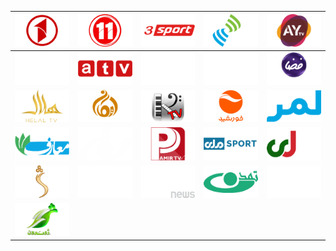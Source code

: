 | ![](https://raw.githubusercontent.com/RevGear/logo/master/Countries/AF/1-TV.png) | ![](https://raw.githubusercontent.com/RevGear/logo/master/Countries/AF/11-TV.png) | ![](https://raw.githubusercontent.com/RevGear/logo/master/Countries/AF/3-Sport.png) | ![](https://raw.githubusercontent.com/RevGear/logo/master/Countries/AF/Afghan-TV.png) | ![](https://raw.githubusercontent.com/RevGear/logo/master/Countries/AF/Afghanistan-Youth-TV.png) | 
|:---:|:---:|:---:|:---:|:---:| 
| ![](https://raw.githubusercontent.com/RevGear/logo/master/Countries/AF/AMC.png) | ![](https://raw.githubusercontent.com/RevGear/logo/master/Countries/AF/Ayna-TV.png) | ![](https://raw.githubusercontent.com/RevGear/logo/master/Countries/AF/Bahar-TV.png) | ![](https://raw.githubusercontent.com/RevGear/logo/master/Countries/AF/Eslah-TV.png) | ![](https://raw.githubusercontent.com/RevGear/logo/master/Countries/AF/Faza-TV.png) | 
| ![](https://raw.githubusercontent.com/RevGear/logo/master/Countries/AF/Helal-TV.png) | ![](https://raw.githubusercontent.com/RevGear/logo/master/Countries/AF/Iman-TV.png) | ![](https://raw.githubusercontent.com/RevGear/logo/master/Countries/AF/KayhanTV.png) | ![](https://raw.githubusercontent.com/RevGear/logo/master/Countries/AF/Khurshid-TV.png) | ![](https://raw.githubusercontent.com/RevGear/logo/master/Countries/AF/Lemar-TV.png) | 
| ![](https://raw.githubusercontent.com/RevGear/logo/master/Countries/AF/Maarif-TV.png) | ![](https://raw.githubusercontent.com/RevGear/logo/master/Countries/AF/Noor-TV.png) | ![](https://raw.githubusercontent.com/RevGear/logo/master/Countries/AF/Pamir-TV.png) | ![](https://raw.githubusercontent.com/RevGear/logo/master/Countries/AF/R-T-A-Sport.png) | ![](https://raw.githubusercontent.com/RevGear/logo/master/Countries/AF/RTA.png) | 
| ![](https://raw.githubusercontent.com/RevGear/logo/master/Countries/AF/Shamshad-TV.png) | ![](https://raw.githubusercontent.com/RevGear/logo/master/Countries/AF/Solh-TV.png) | ![](https://raw.githubusercontent.com/RevGear/logo/master/Countries/AF/T-O-L-Onews.png) | ![](https://raw.githubusercontent.com/RevGear/logo/master/Countries/AF/Tamadon-TV.png) | ![](https://raw.githubusercontent.com/RevGear/logo/master/Countries/AF/Tolo-TV.png) | 
| ![](https://raw.githubusercontent.com/RevGear/logo/master/Countries/AF/Zhwandoon-TV.png)  | 

